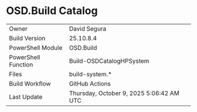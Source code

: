 ﻿# OSD.Build Catalog

| | |
|-|-|
| Owner | David Segura |
| Build Version | 25.10.8.4 |
| PowerShell Module | OSD.Build |
| PowerShell Function | Build-OSDCatalogHPSystem |
| Files | build-system.* |
| Build Workflow | GitHub Actions |
| Last Update | Thursday, October 9, 2025 5:06:42 AM UTC |
